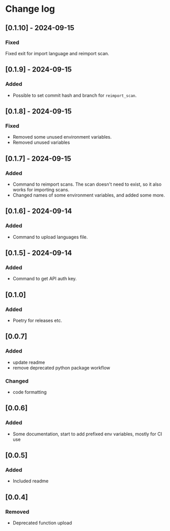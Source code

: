 # Change log

## [0.1.10] - 2024-09-15

### Fixed

Fixed exit for import language and reimport scan.

## [0.1.9] - 2024-09-15

### Added

- Possible to set commit hash and branch for `reimport_scan`.

## [0.1.8] - 2024-09-15

### Fixed

- Removed some unused environment variables.
- Removed unused variables

## [0.1.7] - 2024-09-15

### Added

- Command to reimport scans. The scan doesn't need to exist, so it also works for importing scans.
- Changed names of some environment variables, and added some more.

## [0.1.6] - 2024-09-14

### Added

- Command to upload languages file.

## [0.1.5] - 2024-09-14

### Added

- Command to get API auth key.

## [0.1.0]

### Added

- Poetry for releases etc.

## [0.0.7]

### Added

- update readme
- remove deprecated python package workflow

### Changed

- code formatting

## [0.0.6]

### Added

- Some documentation, start to add prefixed env variables, mostly for CI use

## [0.0.5]

### Added

- Included readme

## [0.0.4]

### Removed

- Deprecated function upload
